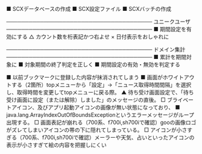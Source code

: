 ■      SCXデータベースの作成
■      SCX設定ファイル
■      SCXバッチの作成

───────────────────────────────────────
        ユニークユーザ
───────────────────────────────────────
■      期間設定を有効にする
△      カウント数を桁表記かつ右よせ
×      日付表示をおしゃれに

───────────────────────────────────────
        ドメイン集計
───────────────────────────────────────
■      累計を期間対象に
■      対象期間の終了判定を正しく
■      期間設定の有効・無効を判定する


■      以前ブックマークに登録した内容が抹消されてしまう
■      画面がホワイトアウトする（2箇所）topメニューから「設定」→「ニュース取得時間間隔」を選択し、取得時間を変更してtopメニューに戻る際。
▲      待ち受け画面設定で、「待ち受け画面に設定（または解除）しました」のメッセージの直後。
□      ブライベートアイコン、及びアプリ起動アイコンの画像が無い状態になっており、
■      java.lang.ArrayIndexOutOfBoundsExceptionというエラーメッセージがループ出現する。
□      画面表記が崩れる（700系、f700i,sh700iで確認）gooの画像ロゴがズレてしまいアイコンの帯の下に隠れてしまっている。
□      アイコンが小さすぎる（700系、f700i,sh700iで確認）メーラーや天気、占いといったアイコンの表示が小さすぎて絵の内容を把握しにくい

